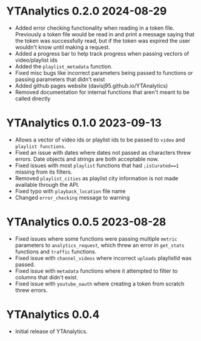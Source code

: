# YTAnalytics 0.2.0 2024-08-29
* Added error checking functionality when reading in a token file. Previously a token file would be read in and print a message saying that the token was successfully read, but if the token was expired the user wouldn't know until making a request.
* Added a progress bar to help track progress when passing vectors of video/playlist ids
* Added the `playlist_metadata` function.
* Fixed misc bugs like incorrect parameters being passed to functions or passing parameters that didn't exist
* Added github pages website (davisj95.github.io/YTAnalytics)
* Removed documentation for internal functions that aren't meant to be called directly


# YTAnalytics 0.1.0 2023-09-13
* Allows a vector of video ids or playlist ids to  be passed to `video` and `playlist functions`.
* Fixed an issue with dates where dates not passed as characters threw errors. Date objects and strings are both acceptable now.
* Fixed issues with most `playlist` functions that had `;isCurated==1` missing from its filters.
* Removed `playlist_cities` as playlist city information is not made available through the API.
* Fixed typo with `playback_location` file name
* Changed `error_checking` message to warning


# YTAnalytics 0.0.5 2023-08-28
* Fixed issues where some functions were passing multiple `metric` parameters to `analytics_request`, which threw an error in `get_stats` functions and `traffic` functions.
* Fixed issue with `channel_videos` where incorrect `uploads` playlistId was passed.
* Fixed issue with `metadata` functions where it attempted to filter to columns that didn't exist.
* Fixed issue with `youtube_oauth` where creating a token from scratch threw errors.


# YTAnalytics 0.0.4
* Initial release of YTAnalytics.
